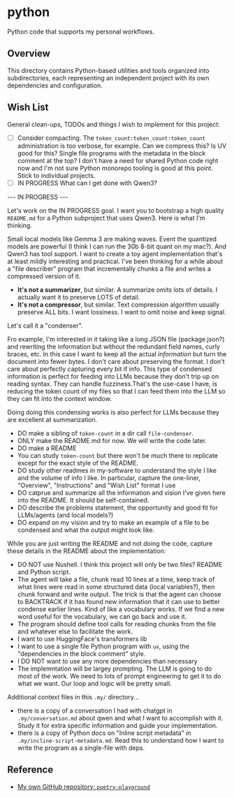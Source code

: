 # python

Python code that supports my personal workflows.


## Overview

This directory contains Python-based utilities and tools organized into subdirectories, each representing an independent
project with its own dependencies and configuration.


## Wish List

General clean-ups, TODOs and things I wish to implement for this project:

* [ ] Consider compacting. The `token_count:token_count:token_count` administration is too verbose, for example. Can we
  compress this? Is UV good for this? Single file programs with the metadata in the block comment at the top? I don't
  have a need for shared Python code right now and I'm not sure Python monorepo tooling is good at this point. Stick to
  individual projects.
* [ ] IN PROGRESS What can I get done with Qwen3?

--- IN PROGRESS ---

Let's work on the IN PROGRESS goal. I want you to bootstrap a high quality `README.md` for a Python subproject that uses Qwen3. Here is what I'm thinking.

Small local models like Gemma 3 are making waves. Event the quantized models are powerful (I think I can run the 30b 8-bit quant on my mac?). And Qwen3 has tool support. I want to create a toy agent implementation that's at least mildly interesting and practical. I've been thinking for a while about a "file describer" program that incrementally chunks a file and writes a compressed version of it.

* **It's not a summarizer**, but similar. A summarize omits lots of details. I actually want it to preserve LOTS of detail.
* **It's not a compressor**, but similar. Text compression algorithm usually preserve ALL bits. I want lossiness. I want to omit noise and keep signal.

Let's call it a "condenser".

Fro example, I'm interested in it taking like a long JSON file (package.json?) and rewriting the information but without the redundant field names, curly braces, etc. In this case I want to keep all the actual *information* but turn the document into fewer bytes. I don't care about preserving the format. I don't care about perfectly capturing every bit if info. This type of condensed information is perfect for feeding into LLMs because they don't trip up on reading syntax. They can handle fuzziness.That's the use-case I have, is reducing the token count of my files so that I can feed them into the LLM so they can fit into the context window.

Doing doing this condensing works is also perfect for LLMs because they are excellent at summarization.

* DO make a sibling of `token-count` in a dir call `file-condenser`.
* ONLY make the README.md for now. We will write the code later.
* DO make a README
* You can study `token-count` but there won't be much there to replicate except for the exact style of the README.
* DO study other readmes in my-software to understand the style I like and the volume of info I like. In particular, capture the one-liner, "Overview", "Instructions" and "Wish List" format I use
* DO catprue and summarize all the information and vision I've given here into the README. It should be self-contained.
* DO describe the problems statement, the opportunity and good fit for LLMs/agents (and local models?)
* DO expand on my vision and try to make an example of a file to be condensed and what the output might look like.

While  you are just writing the README and not doing the code, capture these details in the README about the implementation:

* DO NOT use Nushell. I think this project will only be two files? README and Python script.
* The agent will take a file, chunk read 10 lines at a time, keep track of what lines were read in some structured data (local variables?), then chunk forward and write output. The trick is that the agent can choose to BACKTRACK if it has found new information that it can use to better condense earlier lines. Kind of like a vocabulary works. If we find a new word useful for the vocabulary, we can go back and use it.
* The program should define tool calls for reading chunks from the file and whatever else to facilitate the work.
* I want to use HuggingFace's transformers lib
* I want to use a single file Python program with `uv`, using the "dependencies in the block comment" style.
* I DO NOT want to use any more dependencies than necessary
* The implemntation will be largey prompting. The LLM is going to do most of the work. We need to lots of prompt engineering to get it to do what we want. Our loop and logic will be pretty small.

Additional context files in this `.my/` directory...

* there is a copy of a conversation I had with chatgpt in `.my/conversation.md` about qwen and what I want to accomplish with it. Study it for extra specific information and guide your implementation.
* there is a copy of Python docs on "Inline script metadata" in `.my/incline-script-metadata.md`. Read this to understand how I want to write the program as a single-file with deps.


## Reference

* [My own GitHub repository: `poetry-playground`](https://github.com/dgroomes/python-playground)
